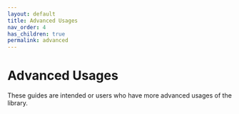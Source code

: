 ```yaml
---
layout: default
title: Advanced Usages
nav_order: 4
has_children: true
permalink: advanced
---
```


# Advanced Usages

These guides are intended or users who have more advanced usages of the library.

